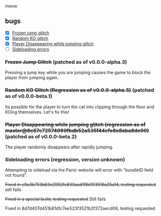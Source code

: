 meow

## bugs
- [x] [Frozen jump glitch](#frozen-jump-glitch)
- [x] [Random KO glitch](#random-ko-glitch)
- [x] [Player Disappearing while jumping glitch](#player-disappearing-while-jumping-glitch)
- [ ] [Sideloading errors](#sideloading-errors)
### ~~Frozen Jump Glitch~~ (patched as of v0.0.0-alpha.3)
Pressing a jump key while you are jumping causes the game to block the player from jumping again.

### ~~Random KO Glitch (Regression as of v0.0.0-alpha.5)~~ (patched as of v0.0.0-beta.1)
Its possible for the player to turn the cat into clipping through the floor and KOing themselves. Let's fix this!

### ~~Player Disappearing while jumping glitch (regression as of master@8c67c72574069fbdb52a535f44cfe8e8aba8de00)~~ (patched as of v0.0.0-beta.2)
The player randomly disappears after rapidly jumping.

### Sideloading errors (regression, version unknown) 
Attempting to sideload via the Panic website will error with "bundleID field not found".

~~Fixed in e9a3b753b63e2992fe830aad1f8d103516a25a14, testing requested~~ still fails

~~Fixed in a special build, testing requested~~ Still fails

Fixed in 8d7d407d451b81dfc7ee523f3521b2f372aecd06, testing requested


